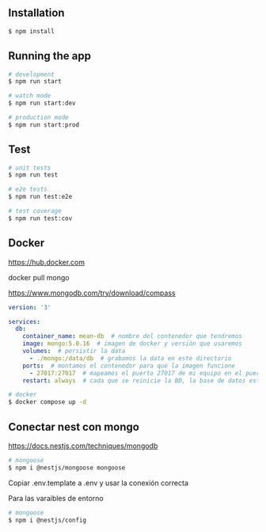 ## Installation

```bash
$ npm install
```

## Running the app

```bash
# development
$ npm run start

# watch mode
$ npm run start:dev

# production mode
$ npm run start:prod
```

## Test

```bash
# unit tests
$ npm run test

# e2e tests
$ npm run test:e2e

# test coverage
$ npm run test:cov
```

## Docker
https://hub.docker.com

docker pull mongo

https://www.mongodb.com/try/download/compass

```yaml
version: '3'

services:
  db:
    container_name: mean-db  # nombre del contenedor que tendremos
    image: mongo:5.0.16  # imagen de docker y versión que usaremos
    volumes:  # persistir la data
      - ./mongo:/data/db  # grabamos la data en este directorio
    ports:  # montamos el contenedor para que la imagen funcione
      - 27017:27017  # mapeamos el puerto 27017 de mi equipo en el puerto 27017 del contenedor
    restart: always  # cada que se reinicie la BD, la base de datos esté arriba
```

```bash
# docker
$ docker compose up -d
```

## Conectar nest con mongo
https://docs.nestjs.com/techniques/mongodb

```bash
# mongoose
$ npm i @nestjs/mongoose mongoose
```

Copiar .env.template a .env y usar la conexión correcta

Para las varaibles de entorno
```bash
# mongoose
$ npm i @nestjs/config
```